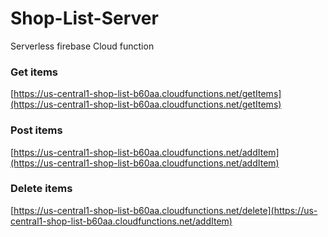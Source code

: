 # Shop-List-Server
Serverless firebase Cloud function

### Get items
[https://us-central1-shop-list-b60aa.cloudfunctions.net/getItems](https://us-central1-shop-list-b60aa.cloudfunctions.net/getItems)

### Post items
[https://us-central1-shop-list-b60aa.cloudfunctions.net/addItem](https://us-central1-shop-list-b60aa.cloudfunctions.net/addItem)

### Delete items
[https://us-central1-shop-list-b60aa.cloudfunctions.net/delete](https://us-central1-shop-list-b60aa.cloudfunctions.net/addItem)
